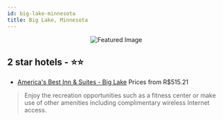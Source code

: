 ```yaml
---
id: big-lake-minnesota
title: Big Lake, Minnesota
---
```


<center><img src="https://i.travelapi.com/hotels/5000000/4120000/4117500/4117464/e3abd61c_z.jpg" alt="Featured Image" /></center>


##  2 star hotels - ⭐️⭐️

-    [America's Best Inn & Suites - Big Lake](https://us.hurb.com/br/hotels/big-lake/america-s-best-inn-suites-big-lake-JNP-JP732120?cmp=18055) Prices from R$515.21
   > Enjoy the recreation opportunities such as a fitness center or make use of other amenities including complimentary wireless Internet access.
